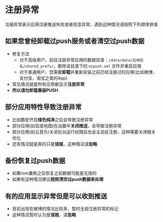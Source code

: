 # **注册异常**
注册异常表示应用注册推送失败或者信息异常，遇到这种情况请按照下列顺序排查

## 如果您曾经卸载过push服务或者清空过push数据
* 修复方法
  * 对于高级用户，前往注册异常应用的数据目录：`/data/data/应用包名/shared_prefs/`，删除该目录下的 `mipush.xml` 文件并重启应用
  * 对于普通用户，您需要**卸载**并重新安装之前已经注册过的应用(比如微博，支付宝，淘宝之类的App)
* 常见情况就是所有应用都显示**注册异常**
* **所以请勿卸载重装PUSH**

## 部分应用特性导致注册异常
* 比如酷安开启**绿色纯净**之后会导致注册异常
* 部分应用(如百度地图)在设置中**关闭推送**，会导致注册异常
* 部分应用(如云音乐)关闭后台运行权限后也会主动反注册，这种需要关闭相关优化
* 还有情况就是真的只是**误报**，这种情况请**忽略**

## 备份恢复过push数据
* 如果rom重刷之后恢复之前数据可能是无效的
* 如果有这种情况建议**按照清空过push数据来处理**

## 有的应用显示异常但是可以收到推送
* 目前出现在微博的情况比较多，暂时无视注册异常的标记
* 这种情况暂时认为是**误报**，请**忽略**